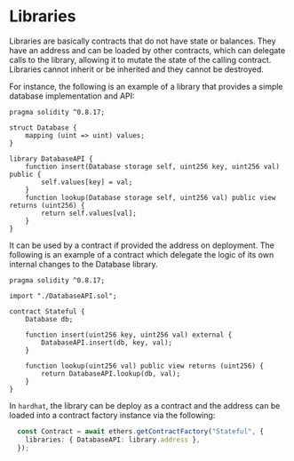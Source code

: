 # Libraries

Libraries are basically contracts that do not have state or balances. They have an address and can be loaded by other contracts, which can delegate calls to the library, allowing it to mutate the state of the calling contract. Libraries cannot inherit or be inherited and they cannot be destroyed. 

For instance, the following is an example of a library that provides a simple database implementation and API:
```solidity
pragma solidity ^0.8.17;

struct Database {
    mapping (uint => uint) values;
}

library DatabaseAPI {
    function insert(Database storage self, uint256 key, uint256 val) public {
        self.values[key] = val;
    }
    function lookup(Database storage self, uint256 val) public view returns (uint256) {
        return self.values[val];
    }
}
```
It can be used by a contract if provided the address on deployment. The following is an example of a contract which delegate the logic of its own internal changes to the Database library.
```solidity
pragma solidity ^0.8.17;

import "./DatabaseAPI.sol";

contract Stateful {
    Database db;

    function insert(uint256 key, uint256 val) external {
        DatabaseAPI.insert(db, key, val);
    }

    function lookup(uint256 val) public view returns (uint256) {
        return DatabaseAPI.lookup(db, val);
    }
}
```
In `hardhat`, the library can be deploy as a contract and the address can be loaded into a contract factory instance via the following:
```typescript
  const Contract = await ethers.getContractFactory("Stateful", {
    libraries: { DatabaseAPI: library.address },
  });
```
